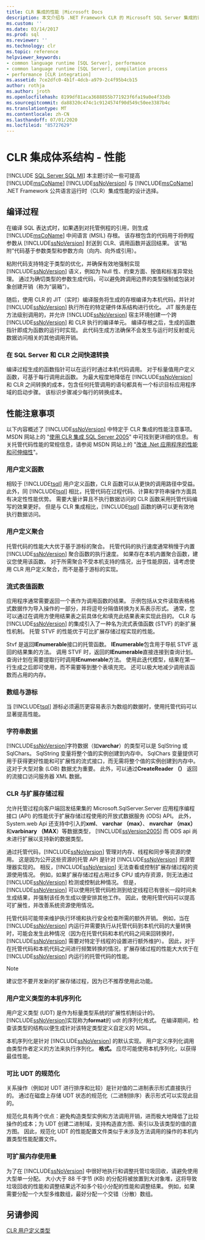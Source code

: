 ```yaml
---
title: CLR 集成的性能 |Microsoft Docs
description: 本文介绍与 .NET Framework CLR 的 Microsoft SQL Server 集成的设计选择，包括编译过程和性能。
ms.custom: ''
ms.date: 03/14/2017
ms.prod: sql
ms.reviewer: ''
ms.technology: clr
ms.topic: reference
helpviewer_keywords:
- common language runtime [SQL Server], performance
- common language runtime [SQL Server], compilation process
- performance [CLR integration]
ms.assetid: 7ce2dfc0-4b1f-4dcb-a979-2c4f95b4cb15
author: rothja
ms.author: jroth
ms.openlocfilehash: 8199df81aca3688855b771923f6fa19a0e4f33db
ms.sourcegitcommit: da88320c474c1c9124574f90d549c50ee3387b4c
ms.translationtype: MT
ms.contentlocale: zh-CN
ms.lasthandoff: 07/01/2020
ms.locfileid: "85727629"
---
```

# <a name="clr-integration-architecture----performance"></a>CLR 集成体系结构 - 性能
[!INCLUDE [SQL Server SQL MI](../../includes/applies-to-version/sql-asdbmi.md)]
  本主题讨论一些可提高 [!INCLUDE[msCoName](../../includes/msconame-md.md)] [!INCLUDE[ssNoVersion](../../includes/ssnoversion-md.md)] 与 [!INCLUDE[msCoName](../../includes/msconame-md.md)] .NET Framework 公共语言运行时（CLR）集成性能的设计选择。  
  
## <a name="the-compilation-process"></a>编译过程  
 在编译 SQL 表达式时，如果遇到对托管例程的引用，则生成 [!INCLUDE[msCoName](../../includes/msconame-md.md)] 中间语言 (MSIL) 存根。 该存根包含的代码用于将例程参数从 [!INCLUDE[ssNoVersion](../../includes/ssnoversion-md.md)] 封送到 CLR、调用函数并返回结果。 该“粘附”代码基于参数类型和参数方向（向内、向外或引用）。  
  
 粘附代码支持特定于类型的优化，并确保有效地强制实现 [!INCLUDE[ssNoVersion](../../includes/ssnoversion-md.md)] 语义，例如为 Null 性、约束方面、按值和标准异常处理。 通过为确切类型的参数生成代码，可以避免跨调用边界的类型强制或包装对象创建开销（称为“装箱”）。  
  
 随后，使用 CLR 的 JIT（实时）编译服务将生成的存根编译为本机代码，并针对 [!INCLUDE[ssNoVersion](../../includes/ssnoversion-md.md)] 执行所在的特定硬件体系结构进行优化。 JIT 服务是在方法级别调用的，并允许 [!INCLUDE[ssNoVersion](../../includes/ssnoversion-md.md)] 宿主环境创建一个跨 [!INCLUDE[ssNoVersion](../../includes/ssnoversion-md.md)] 和 CLR 执行的编译单元。 编译存根之后，生成的函数指针即成为函数的运行时实现。 此代码生成方法确保不会发生与运行时反射或元数据访问相关的其他调用开销。  
  
### <a name="fast-transitions-between-sql-server-and-clr"></a>在 SQL Server 和 CLR 之间快速转换  
 编译过程生成的函数指针可以在运行时通过本机代码调用。 对于标量值用户定义函数，可基于每行调用此函数。 为最大程度地降低在 [!INCLUDE[ssNoVersion](../../includes/ssnoversion-md.md)] 和 CLR 之间转换的成本，包含任何托管调用的语句都具有一个标识目标应用程序域的启动步骤。 该标识步骤减少每行的转换成本。  
  
## <a name="performance-considerations"></a>性能注意事项  
 以下内容概述了 [!INCLUDE[ssNoVersion](../../includes/ssnoversion-md.md)] 中特定于 CLR 集成的性能注意事项。 MSDN 网站上的 "[使用 CLR 集成 SQL Server 2005](https://go.microsoft.com/fwlink/?LinkId=50332)" 中可找到更详细的信息。 有关托管代码性能的常规信息，请参阅 MSDN 网站上的 "[改进 .Net 应用程序的性能和可伸缩性](https://go.microsoft.com/fwlink/?LinkId=50333)"。  
  
### <a name="user-defined-functions"></a>用户定义函数  
 相较于 [!INCLUDE[tsql](../../includes/tsql-md.md)] 用户定义函数，CLR 函数可以从更快的调用路径中受益。 此外，同 [!INCLUDE[tsql](../../includes/tsql-md.md)] 相比，托管代码在过程代码、计算和字符串操作方面具有决定性性能优势。 需要大量计算且不执行数据访问的 CLR 函数采用托管代码编写的效果更好。 但是与 CLR 集成相比，[!INCLUDE[tsql](../../includes/tsql-md.md)] 函数的确可以更有效地执行数据访问。  
  
### <a name="user-defined-aggregates"></a>用户定义聚合  
 托管代码的性能大大优于基于游标的聚合。 托管代码的执行速度通常稍慢于内置 [!INCLUDE[ssNoVersion](../../includes/ssnoversion-md.md)] 聚合函数的执行速度。 如果存在本机内置聚合函数，建议您使用该函数。 对于所需聚合不受本机支持的情况，出于性能原因，请考虑使用 CLR 用户定义聚合，而不是基于游标的实现。  
  
### <a name="streaming-table-valued-functions"></a>流式表值函数  
 应用程序通常需要返回一个表作为调用函数的结果。 示例包括从文件读取表格格式数据作为导入操作的一部分，并将逗号分隔值转换为关系表示形式。 通常，您可以通过在调用方使用结果表之前具体化和填充此结果表来实现此目的。 CLR 与 [!INCLUDE[ssNoVersion](../../includes/ssnoversion-md.md)] 的集成引入了一种名为流式表值函数 (STVF) 的新扩展性机制。 托管 STVF 的性能优于可比扩展存储过程实现的性能。  
  
 Stvf 是返回**IEnumerable**接口的托管函数。 **IEnumerable**包含用于导航 STVF 返回的结果集的方法。 调用 STVF 时，返回的**IEnumerable**直接连接到查询计划。 查询计划在需要提取行时调用**IEnumerable**方法。 使用此迭代模型，结果在第一行生成之后即可使用，而不需要等到整个表填充完。 还可以极大地减少调用该函数而占用的内存。  
  
### <a name="arrays-vs-cursors"></a>数组与游标  
 当 [!INCLUDE[tsql](../../includes/tsql-md.md)] 游标必须遍历更容易表示为数组的数据时，使用托管代码可以显著提高性能。  
  
### <a name="string-data"></a>字符串数据  
 [!INCLUDE[ssNoVersion](../../includes/ssnoversion-md.md)]字符数据（如**varchar**）的类型可以是 SqlString 或 SqlChars。 SqlString 变量将整个值的实例创建到内存中。 SqlChars 变量提供可用于获得更好性能和可扩展性的流式接口，而无需将整个值的实例创建到内存中。 这对于大型对象 (LOB) 数据尤为重要。 此外，可以通过**CreateReader （）** 返回的流接口访问服务器 XML 数据。  
  
### <a name="clr-vs-extended-stored-procedures"></a>CLR 与扩展存储过程  
 允许托管过程向客户端回发结果集的 Microsoft.SqlServer.Server 应用程序编程接口 (API) 的性能优于扩展存储过程使用的开放式数据服务 (ODS) API。 此外，System.web Api 还支持中引入的**xml**、 **varchar （max）**、 **nvarchar （max）** 和**varbinary （MAX**）等数据类型， [!INCLUDE[ssVersion2005](../../includes/ssversion2005-md.md)] 而 ODS api 尚未进行扩展以支持新的数据类型。  
  
 通过托管代码，[!INCLUDE[ssNoVersion](../../includes/ssnoversion-md.md)] 管理对内存、线程和同步等资源的使用。 这是因为公开这些资源的托管 API 是针对 [!INCLUDE[ssNoVersion](../../includes/ssnoversion-md.md)] 资源管理器实现的。 相反，[!INCLUDE[ssNoVersion](../../includes/ssnoversion-md.md)] 无法查看或控制扩展存储过程的资源使用情况。 例如，如果扩展存储过程占用过多 CPU 或内存资源，则无法通过 [!INCLUDE[ssNoVersion](../../includes/ssnoversion-md.md)] 检测或控制此种情况。 但是，[!INCLUDE[ssNoVersion](../../includes/ssnoversion-md.md)] 可以使用托管代码检测到给定线程已有很长一段时间未生成结果，并强制该任务生成以便安排其他工作。 因此，使用托管代码可以提高可扩展性，并改善系统资源使用情况。  
  
 托管代码可能带来维护执行环境和执行安全检查所需的额外开销。 例如，当在 [!INCLUDE[ssNoVersion](../../includes/ssnoversion-md.md)] 内运行并需要执行从托管代码到本机代码的大量转换时，可能会发生此种情况（因为在托管代码和本机代码之间来回转换时，[!INCLUDE[ssNoVersion](../../includes/ssnoversion-md.md)] 需要对特定于线程的设置进行额外维护）。 因此，对于在托管代码和本机代码之间进行频繁转换的情况，扩展存储过程的性能大大优于在 [!INCLUDE[ssNoVersion](../../includes/ssnoversion-md.md)] 内运行的托管代码的性能。  
  
> [!NOTE]  
>  建议您不要开发新的扩展存储过程，因为已不推荐使用此功能。  
  
### <a name="native-serialization-for-user-defined-types"></a>用户定义类型的本机序列化  
 用户定义类型 (UDT) 是作为标量类型系统的扩展性机制设计的。 [!INCLUDE[ssNoVersion](../../includes/ssnoversion-md.md)]实现称为**format**的 udt 的序列化格式。 在编译期间，检查该类型的结构以便生成针对该特定类型定义自定义的 MSIL。  
  
 本机序列化是针对 [!INCLUDE[ssNoVersion](../../includes/ssnoversion-md.md)] 的默认实现。 用户定义序列化调用由类型作者定义的方法来执行序列化。 **格式。** 应尽可能使用本机序列化，以获得最佳性能。  
  
### <a name="normalization-of-comparable-udts"></a>可比 UDT 的规范化  
 关系操作（例如对 UDT 进行排序和比较）是针对值的二进制表示形式直接执行的。 通过在磁盘上存储 UDT 状态的规范化（二进制排序）表示形式可以实现此目的。  
  
 规范化具有两个优点：避免构造类型实例和方法调用开销，进而极大地降低了比较操作的成本；为 UDT 创建二进制域，支持构造直方图、索引以及该类型的值的直方图。 因此，规范化 UDT 的性能配置文件类似于未涉及方法调用的操作的本机内置类型性能配置文件。  
  
### <a name="scalable-memory-usage"></a>可扩展内存使用量  
 为了在 [!INCLUDE[ssNoVersion](../../includes/ssnoversion-md.md)] 中很好地执行和调整托管垃圾回收，请避免使用大型单一分配。 大小大于 88 千字节 (KB) 的分配将被放置到大对象堆，这将导致垃圾回收的性能和调整结果远不如多个较小分配的性能和调整结果。 例如，如果需要分配一个大型多维数组，最好分配一个交错（分散）数组。  
  
## <a name="see-also"></a>另请参阅  
 [CLR 用户定义类型](../../relational-databases/clr-integration-database-objects-user-defined-types/clr-user-defined-types.md)  
  
  
